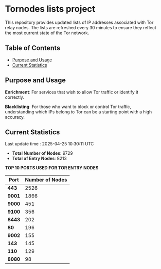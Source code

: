 # Tornodes lists project

This repository provides updated lists of IP addresses associated with Tor relay nodes. The lists are refreshed every 30 minutes to ensure they reflect the most current state of the Tor network.

## Table of Contents

- [Purpose and Usage](#purpose-and-usage)
- [Current Statistics](#current-statistics)


## Purpose and Usage

**Enrichment**: For services that wish to allow Tor traffic or identify it correctly.

**Blacklisting**: For those who want to block or control Tor traffic, understanding which IPs belong to Tor can be a starting point with a high accuracy.

## Current Statistics

Last update time : 2025-04-25 10:30:11 UTC

- **Total Number of Nodes**: 9729
- **Total of Entry Nodes**: 8213

**TOP 10 PORTS USED FOR TOR ENTRY NODES**

| **Port** | **Number of Nodes** |
|------|-----------------|
| **443**   | 2526  |
| **9001**   | 1866  |
| **9000**   | 451  |
| **9100**   | 356  |
| **8443**   | 202  |
| **80**   | 196  |
| **9002**   | 155  |
| **143**   | 145  |
| **110**   | 129  |
| **8080**   | 98  |

